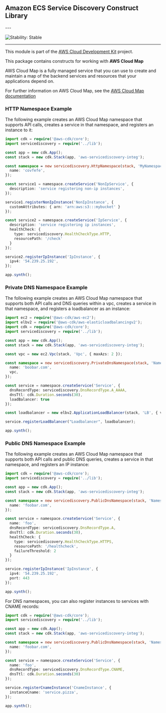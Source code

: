 ## Amazon ECS Service Discovery Construct Library

<html></html>---


![Stability: Stable](https://img.shields.io/badge/stability-Stable-success.svg?style=for-the-badge)

---
<html></html>

This module is part of the [AWS Cloud Development Kit](https://github.com/aws/aws-cdk) project.

This package contains constructs for working with **AWS Cloud Map**

AWS Cloud Map is a fully managed service that you can use to create and
maintain a map of the backend services and resources that your applications
depend on.

For further information on AWS Cloud Map,
see the [AWS Cloud Map documentation](https://docs.aws.amazon.com/cloud-map)

### HTTP Namespace Example

The following example creates an AWS Cloud Map namespace that
supports API calls, creates a service in that namespace, and
registers an instance to it:

```ts lit=test/integ.service-with-http-namespace.lit.ts
import cdk = require('@aws-cdk/core');
import servicediscovery = require('../lib');

const app = new cdk.App();
const stack = new cdk.Stack(app, 'aws-servicediscovery-integ');

const namespace = new servicediscovery.HttpNamespace(stack, 'MyNamespace', {
  name: 'covfefe',
});

const service1 = namespace.createService('NonIpService', {
  description: 'service registering non-ip instances',
});

service1.registerNonIpInstance('NonIpInstance', {
  customAttributes: { arn: 'arn:aws:s3:::mybucket' }
});

const service2 = namespace.createService('IpService', {
  description: 'service registering ip instances',
  healthCheck: {
    type: servicediscovery.HealthCheckType.HTTP,
    resourcePath: '/check'
  }
});

service2.registerIpInstance('IpInstance', {
  ipv4: '54.239.25.192',
});

app.synth();

```

### Private DNS Namespace Example

The following example creates an AWS Cloud Map namespace that
supports both API calls and DNS queries within a vpc, creates a
service in that namespace, and registers a loadbalancer as an
instance:

```ts lit=test/integ.service-with-private-dns-namespace.lit.ts
import ec2 = require('@aws-cdk/aws-ec2');
import elbv2 = require('@aws-cdk/aws-elasticloadbalancingv2');
import cdk = require('@aws-cdk/core');
import servicediscovery = require('../lib');

const app = new cdk.App();
const stack = new cdk.Stack(app, 'aws-servicediscovery-integ');

const vpc = new ec2.Vpc(stack, 'Vpc', { maxAzs: 2 });

const namespace = new servicediscovery.PrivateDnsNamespace(stack, 'Namespace', {
  name: 'boobar.com',
  vpc,
});

const service = namespace.createService('Service', {
  dnsRecordType: servicediscovery.DnsRecordType.A_AAAA,
  dnsTtl: cdk.Duration.seconds(30),
  loadBalancer: true
});

const loadbalancer = new elbv2.ApplicationLoadBalancer(stack, 'LB', { vpc, internetFacing: true });

service.registerLoadBalancer("Loadbalancer", loadbalancer);

app.synth();

```

### Public DNS Namespace Example

The following example creates an AWS Cloud Map namespace that
supports both API calls and public DNS queries, creates a service in
that namespace, and registers an IP instance:

```ts lit=test/integ.service-with-public-dns-namespace.lit.ts
import cdk = require('@aws-cdk/core');
import servicediscovery = require('../lib');

const app = new cdk.App();
const stack = new cdk.Stack(app, 'aws-servicediscovery-integ');

const namespace = new servicediscovery.PublicDnsNamespace(stack, 'Namespace', {
  name: 'foobar.com',
});

const service = namespace.createService('Service', {
  name: 'foo',
  dnsRecordType: servicediscovery.DnsRecordType.A,
  dnsTtl: cdk.Duration.seconds(30),
  healthCheck: {
    type: servicediscovery.HealthCheckType.HTTPS,
    resourcePath: '/healthcheck',
    failureThreshold: 2
  }
});

service.registerIpInstance('IpInstance', {
  ipv4: '54.239.25.192',
  port: 443
});

app.synth();

```

For DNS namespaces, you can also register instances to services with CNAME records:

```ts lit=test/integ.service-with-cname-record.lit.ts
import cdk = require('@aws-cdk/core');
import servicediscovery = require('../lib');

const app = new cdk.App();
const stack = new cdk.Stack(app, 'aws-servicediscovery-integ');

const namespace = new servicediscovery.PublicDnsNamespace(stack, 'Namespace', {
  name: 'foobar.com',
});

const service = namespace.createService('Service', {
  name: 'foo',
  dnsRecordType: servicediscovery.DnsRecordType.CNAME,
  dnsTtl: cdk.Duration.seconds(30)
});

service.registerCnameInstance('CnameInstance', {
  instanceCname: 'service.pizza',
});

app.synth();

```
